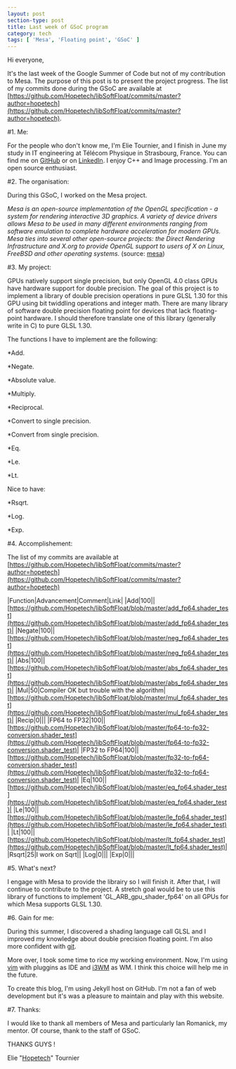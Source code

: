```yaml
---
layout: post
section-type: post
title: Last week of GSoC program 
category: tech
tags: [ 'Mesa', 'Floating point', 'GSoC' ]
---
```

Hi everyone,

It's the last week of the Google Summer of Code but not of my contribution to Mesa.
The purpose of this post is to present the project progress.
The list of my commits done during the GSoC are available at [https://github.com/Hopetech/libSoftFloat/commits/master?author=hopetech](https://github.com/Hopetech/libSoftFloat/commits/master?author=hopetech).

#1. Me:

For the people who don't know me, I'm Elie Tournier, and I finish in June my study in IT engineering at Télécom Physique in Strasbourg, France.
You can find me on [GitHub](https://github.com/Hopetech/) or on [LinkedIn](https://www.linkedin.com/in/elietournier).
I enjoy C++ and Image processing. I'm an open source enthusiast.


#2. The organisation:

During this GSoC, I worked on the Mesa project.

_Mesa is an open-source implementation of the OpenGL specification - a system for rendering interactive 3D graphics.
A variety of device drivers allows Mesa to be used in many different environments ranging from software emulation to complete hardware acceleration for modern GPUs.
Mesa ties into several other open-source projects: the Direct Rendering Infrastructure and X.org to provide OpenGL support to users of X on Linux, FreeBSD and other operating systems._
(source: [mesa](http://www.mesa3d.org/intro.html))


#3. My project:

GPUs natively support single precision, but only OpenGL 4.0 class GPUs have hardware support for double precision. The goal of this project is to implement a library of double precision operations in pure GLSL 1.30 for this GPU using bit twiddling operations and integer math. There are many library of software double precision floating point for devices that lack floating-point hardware. I should therefore translate one of this library (generally write in C) to pure GLSL 1.30.

The functions I have to implement are the following:

*Add.

*Negate.

*Absolute value.

*Multiply.

*Reciprocal.

*Convert to single precision.

*Convert from single precision.

*Eq.

*Le.

*Lt.

Nice to have:

*Rsqrt.

*Log.

*Exp.


#4. Accomplishement:

The list of my commits are available at [https://github.com/Hopetech/libSoftFloat/commits/master?author=hopetech](https://github.com/Hopetech/libSoftFloat/commits/master?author=hopetech)

|Function|Advancement|Comment|Link|
|Add|100||[https://github.com/Hopetech/libSoftFloat/blob/master/add_fp64.shader_test](https://github.com/Hopetech/libSoftFloat/blob/master/add_fp64.shader_test)|
|Negate|100||[https://github.com/Hopetech/libSoftFloat/blob/master/neg_fp64.shader_test](https://github.com/Hopetech/libSoftFloat/blob/master/neg_fp64.shader_test)|
|Abs|100||[https://github.com/Hopetech/libSoftFloat/blob/master/abs_fp64.shader_test](https://github.com/Hopetech/libSoftFloat/blob/master/abs_fp64.shader_test)|
|Mul|50|Compiler OK but trouble with the algorithm|[https://github.com/Hopetech/libSoftFloat/blob/master/mul_fp64.shader_test](https://github.com/Hopetech/libSoftFloat/blob/master/mul_fp64.shader_test)|
|Recip|0|||
|FP64 to FP32|100||[https://github.com/Hopetech/libSoftFloat/blob/master/fp64-to-fp32-conversion.shader_test](https://github.com/Hopetech/libSoftFloat/blob/master/fp64-to-fp32-conversion.shader_test)|
|FP32 to FP64|100||[https://github.com/Hopetech/libSoftFloat/blob/master/fp32-to-fp64-conversion.shader_test](https://github.com/Hopetech/libSoftFloat/blob/master/fp32-to-fp64-conversion.shader_test)|
|Eq|100||[https://github.com/Hopetech/libSoftFloat/blob/master/eq_fp64.shader_test](https://github.com/Hopetech/libSoftFloat/blob/master/eq_fp64.shader_test)|
|Le|100||[https://github.com/Hopetech/libSoftFloat/blob/master/le_fp64.shader_test](https://github.com/Hopetech/libSoftFloat/blob/master/le_fp64.shader_test)|
|Lt|100||[https://github.com/Hopetech/libSoftFloat/blob/master/lt_fp64.shader_test](https://github.com/Hopetech/libSoftFloat/blob/master/lt_fp64.shader_test)|
|Rsqrt|25|I work on Sqrt||
|Log|0|||
|Exp|0|||


#5. What's next?

I engage with Mesa to provide the librairy so I will finish it.
After that, I will continue to contribute to the project.
A stretch goal would be to use this library of functions to implement 'GL_ARB_gpu_shader_fp64' on all GPUs for which Mesa supports GLSL 1.30.


#6. Gain for me:

During this summer, I discovered a shading language call GLSL and I improved my knowledge about double precision floating point. I'm also more confident with [git](https://git-scm.com/).

More over, I took some time to rice my working environment. Now, I'm using [vim](http://www.vim.org/) with pluggins as IDE and [i3WM](https://i3wm.org/) as WM.
I think this choice will help me in the future.

To create this blog, I'm using Jekyll host on GitHub. I'm not a fan of web development but it's was a pleasure to maintain and play with this website.


#7. Thanks:

I would like to thank all members of Mesa and particularly Ian Romanick, my mentor.
Of course, thank to the staff of GSoC.

THANKS GUYS !

Elie "[Hopetech](https://github.com/Hopetech)" Tournier
